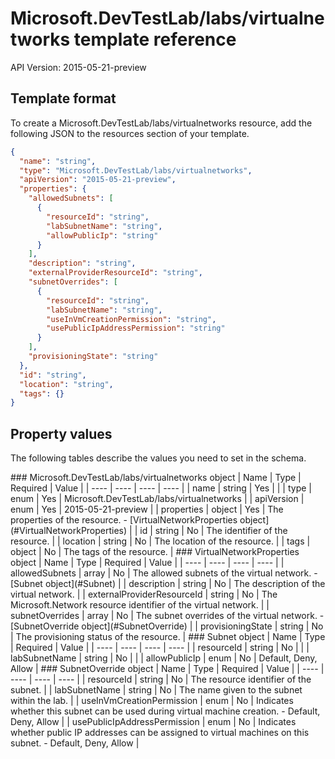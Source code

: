 # Microsoft.DevTestLab/labs/virtualnetworks template reference
API Version: 2015-05-21-preview
## Template format

To create a Microsoft.DevTestLab/labs/virtualnetworks resource, add the following JSON to the resources section of your template.

```json
{
  "name": "string",
  "type": "Microsoft.DevTestLab/labs/virtualnetworks",
  "apiVersion": "2015-05-21-preview",
  "properties": {
    "allowedSubnets": [
      {
        "resourceId": "string",
        "labSubnetName": "string",
        "allowPublicIp": "string"
      }
    ],
    "description": "string",
    "externalProviderResourceId": "string",
    "subnetOverrides": [
      {
        "resourceId": "string",
        "labSubnetName": "string",
        "useInVmCreationPermission": "string",
        "usePublicIpAddressPermission": "string"
      }
    ],
    "provisioningState": "string"
  },
  "id": "string",
  "location": "string",
  "tags": {}
}
```
## Property values

The following tables describe the values you need to set in the schema.

<a id="Microsoft.DevTestLab/labs/virtualnetworks" />
### Microsoft.DevTestLab/labs/virtualnetworks object
|  Name | Type | Required | Value |
|  ---- | ---- | ---- | ---- |
|  name | string | Yes |  |
|  type | enum | Yes | Microsoft.DevTestLab/labs/virtualnetworks |
|  apiVersion | enum | Yes | 2015-05-21-preview |
|  properties | object | Yes | The properties of the resource. - [VirtualNetworkProperties object](#VirtualNetworkProperties) |
|  id | string | No | The identifier of the resource. |
|  location | string | No | The location of the resource. |
|  tags | object | No | The tags of the resource. |


<a id="VirtualNetworkProperties" />
### VirtualNetworkProperties object
|  Name | Type | Required | Value |
|  ---- | ---- | ---- | ---- |
|  allowedSubnets | array | No | The allowed subnets of the virtual network. - [Subnet object](#Subnet) |
|  description | string | No | The description of the virtual network. |
|  externalProviderResourceId | string | No | The Microsoft.Network resource identifier of the virtual network. |
|  subnetOverrides | array | No | The subnet overrides of the virtual network. - [SubnetOverride object](#SubnetOverride) |
|  provisioningState | string | No | The provisioning status of the resource. |


<a id="Subnet" />
### Subnet object
|  Name | Type | Required | Value |
|  ---- | ---- | ---- | ---- |
|  resourceId | string | No |  |
|  labSubnetName | string | No |  |
|  allowPublicIp | enum | No | Default, Deny, Allow |


<a id="SubnetOverride" />
### SubnetOverride object
|  Name | Type | Required | Value |
|  ---- | ---- | ---- | ---- |
|  resourceId | string | No | The resource identifier of the subnet. |
|  labSubnetName | string | No | The name given to the subnet within the lab. |
|  useInVmCreationPermission | enum | No | Indicates whether this subnet can be used during virtual machine creation. - Default, Deny, Allow |
|  usePublicIpAddressPermission | enum | No | Indicates whether public IP addresses can be assigned to virtual machines on this subnet. - Default, Deny, Allow |

